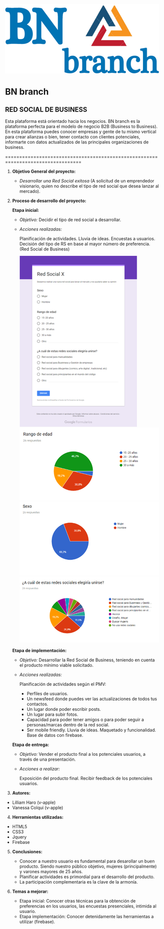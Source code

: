 ![LOGO](assets/images/logo1.png)

# BN branch

## RED SOCIAL DE BUSINESS

Esta plataforma está orientado hacia los negocios. BN branch es la plataforma perfecta para el modelo de negocio B2B (Business to Business).
En esta plataforma puedes conocer empresas y gente de tu mismo vertical para crear alianzas o bien, tener contacto con clientes potenciales, informarte con datos actualizados de las principales organizaciones de business.

=================================================================================

1. **Objetivo General del proyecto:**
   - *Desarrollar una Red Social exitosa* (A solicitud de un emprendedor visionario, quien no describe el tipo de red social que desea lanzar al mercado).

2. **Proceso de desarrollo del proyecto:**

   **Etapa inicial:**
   - *Objetivo:* Decidir el tipo de red social a desarrollar.
   - *Acciones realizadas:*

     Planificación de actividades.
     Lluvia de ideas.
     Encuestas a usuarios.
     Decisión del tipo de RS en base al mayor número de preferencia.(Red Social de Business)

     ![LOGO](assets/images/encuesta.png)
     ![LOGO](assets/images/grafico-rango_de_edades.png)
     ![LOGO](assets/images/grafico-sexo.png)
     ![LOGO](assets/images/grafico-opciones-redes-sociales.png)

   **Etapa de implementación:**
   - *Objetivo:* Desarrollar la Red Social de Business, teniendo en cuenta el producto mínimo viable solicitado.
   - *Acciones realizadas:*

     Planificación de actividades según el PMV:
     - Perfiles de usuarios.
     - Un newsfeed donde puedes ver las actualizaciones de todos tus contactos.
     - Un lugar donde poder escribir posts.
     - Un lugar para subir fotos.
     - Capacidad para poder tener amigos o para poder seguir a personas/marcas dentro de la red social.
     - Ser mobile friendly.
     Lluvia de ideas.
     Maquetado y funcionalidad.
     Base de datos con firebase.

    **Etapa de entrega:**
   - *Objetivo:* Vender el producto final a los potenciales usuarios, a través de una presentación.
   - *Acciones a realizar:*

     Exposición del producto final.
     Recibir feedback de los potenciales usuarios.

3. **Autores:**

  - Lilliam Haro (v-apple)
  - Vanessa Colqui (v-apple)

4. **Herramientas utilizadas:**

  - HTML5
  - CSS3
  - Jquery
  - Firebase

5. **Conclusiones:**
   - Conocer a nuestro usuario es fundamental para desarollar un buen producto. Siendo nuestro público objetivo, mujeres (principalmente) y varones mayores de 25 años.
   - Planificar actividades es primordial para el desarrollo del producto.
   - La participación complementaria es la clave de la armonía.


6. **Temas a mejorar:**
   - Etapa inicial: Conocer otras técnicas para la obtención de preferencias en los usuarios, las encuestas presenciales, intimida al usuario.
   - Etapa implementación: Conocer detenidamente las herramientas a utilizar (firebase).